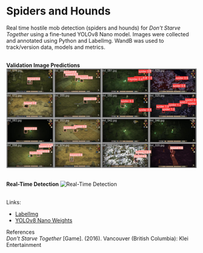 # Spiders and Hounds
Real time hostile mob detection (spiders and hounds) for *Don't Starve Together* using a fine-tuned YOLOv8 Nano model. Images were collected and annotated using Python and LabelImg. WandB was used to track/version data, models and metrics.
<br><br>

**Validation Image Predictions** 
![Validation Image Predictions](https://github.com/ys-lin14/spiders-and-hounds/blob/main/results/validation_image_predictions.jpg)
<br><br>

**Real-Time Detection**
![Real-Time Detection](https://github.com/ys-lin14/spiders-and-hounds/blob/main/results/sample_gif.gif)
<br><br>

Links:
- [LabelImg](https://github.com/heartexlabs/labelImg)
- [YOLOv8 Nano Weights](https://github.com/ultralytics/assets/releases/download/v0.0.0/yolov8n.pt)

References\
*Don't Starve Together* [Game]. (2016). Vancouver (British Columbia): Klei Entertainment

